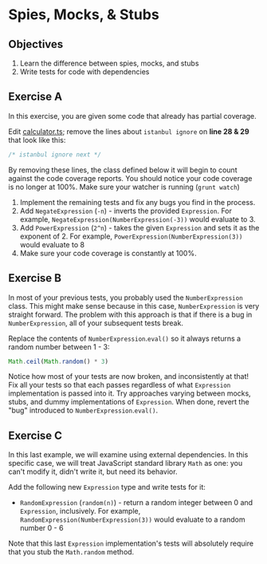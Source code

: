 # Spies, Mocks, & Stubs

## Objectives

1. Learn the difference between spies, mocks, and stubs
2. Write tests for code with dependencies

## Exercise A

In this exercise, you are given some code that already has partial coverage.

Edit [calculator.ts](./calculator.ts); remove the lines about `istanbul ignore` on **line 28 & 29** that look like this:

````javascript
/* istanbul ignore next */
````

By removing these lines, the class defined below it will begin to count against the code coverage reports. You should notice
your code coverage is no longer at 100%. Make sure your watcher is running (`grunt watch`)

1. Implement the remaining tests and fix any bugs you find in the process.
2. Add `NegateExpression` (`-n`) - inverts the provided `Expression`. For example, `NegateExpression(NumberExpression(-3))` 
would evaluate to 3.
3. Add `PowerExpression` (`2^n`) - takes the given `Expression` and sets it as the exponent of 2. For example, 
`PowerExpression(NumberExpression(3))` would evaluate to 8
4. Make sure your code coverage is constantly at 100%.

## Exercise B

In most of your previous tests, you probably used the `NumberExpression` class. This might make
sense because in this case, `NumberExpression` is very straight forward. The problem with this approach
is that if there is a bug in `NumberExpression`, all of your subsequent tests break.

Replace the contents of `NumberExpression`.`eval()` so it always returns a random number between 1 - 3:

````javascript
Math.ceil(Math.random() * 3)
````

Notice how most of your tests are now broken, and inconsistently at that! Fix all your tests so that each
passes regardless of what `Expression` implementation is passed into it. Try approaches varying
between mocks, stubs, and dummy implementations of `Expression`. When done, revert the "bug" introduced to 
`NumberExpression`.`eval()`.

## Exercise C

In this last example, we will examine using external dependencies. In this specific case, we will treat
JavaScript standard library `Math` as one: you can't modify it, didn't write it, but need its behavior.

Add the following new `Expression` type and write tests for it:

* `RandomExpression` (`random(n)`) - return a random integer between 0 and `Expression`, inclusively. For example, 
`RandomExpression(NumberExpression(3))` would evaluate to a random number 0 - 6

Note that this last `Expression` implementation's tests will absolutely require that you stub the `Math.random` method.